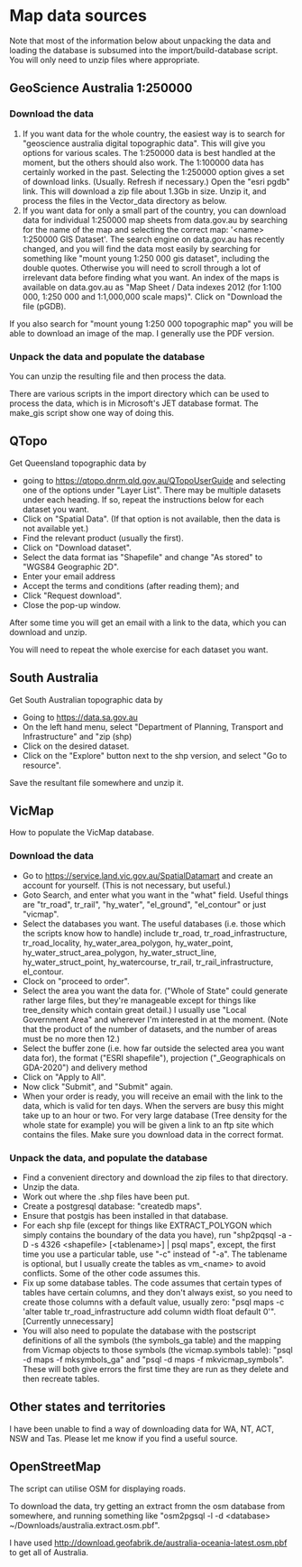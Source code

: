 # Map data sources #

Note that most of the information below about unpacking the data and loading
the database is subsumed into the import/build-database script. You will only
need to unzip files where appropriate.

## GeoScience Australia 1:250000 ##

### Download the data ###
1. If you want data for the whole country, the easiest way is to search for "geoscience australia digital topographic data". This will give you options for various scales. The 1:250000 data is best handled at the moment, but the others should also work. The 1:100000 data has certainly worked in the past.
Selecting the 1:250000 option gives a set of download links. (Usually. Refresh if necessary.) Open the "esri pgdb" link. This will download a zip file about 1.3Gb in size. Unzip it, and process the files in the Vector_data directory as below.
2. If you want data for only a small part of the country, you can download data for individual 1:250000 map sheets from data.gov.au by searching for the name of the map and selecting the correct map: '\<name\> 1:250000 GIS Dataset'. The search engine on data.gov.au has recently changed, and you will find the data most easily by searching for something like "mount young 1:250 000 gis dataset", including the double quotes. Otherwise you will need to scroll through a lot of irrelevant data before finding what you want.  An index of the maps is available on data.gov.au as "Map Sheet / Data indexes 2012 (for 1:100 000, 1:250 000 and 1:1,000,000 scale maps)". Click on "Download the file (pGDB).

If you also search for "mount young 1:250 000 topographic map" you will be able to download an image of the map. I generally use the PDF version.

### Unpack the data and populate the database ###

You can unzip the resulting file and then process the data.

There are various scripts in the import directory which can be used to process the data, which is in Microsoft's JET database format. The make_gis script show one way of doing this.

## QTopo ##

Get Queensland topographic data by
   * going to https://qtopo.dnrm.qld.gov.au/QTopoUserGuide and selecting one of the options under "Layer List". There may be multiple datasets under each heading. If so, repeat the instructions below for each dataset you want.
   * Click on "Spatial Data". (If that option is not available, then the data is not available yet.)
   * Find the relevant product (usually the first).
   * Click on "Download dataset".
   * Select the data format ias "Shapefile" and change "As stored" to "WGS84 Geographic 2D".
   * Enter your email address
   * Accept the terms and conditions (after reading them); and
   * Click "Request download".
   * Close the pop-up window.

After some time you will get an email with a link to the data, which you can download and unzip.

You will need to repeat the whole exercise for each dataset you want.

## South Australia ##
Get South Australian topographic data by
   * Going to https://data.sa.gov.au
   * On the left hand menu, select "Department of Planning, Transport and Infrastructure" and "zip (shp)
   * Click on the desired dataset.
   * Click on the "Explore" button next to the shp version, and select "Go to resource".

Save the resultant file somewhere and unzip it.

## VicMap ##
How to populate the VicMap database.

### Download the data ###

  * Go to https://service.land.vic.gov.au/SpatialDatamart and create an account for yourself. (This is not necessary, but useful.)
  * Goto Search, and enter what you want in the "what" field. Useful things are "tr_road", tr_rail", "hy_water", "el_ground", "el_contour" or just "vicmap".
  * Select the databases you want. The useful databases (i.e. those which the scripts know how to handle) include tr_road, tr_road_infrastructure, tr_road_locality, hy_water_area_polygon, hy_water_point, hy_water_struct_area_polygon, hy_water_struct_line, hy_water_struct_point, hy_watercourse, tr_rail, tr_rail_infrastructure, el_contour.
  * Clock on "proceed to order".
  * Select the area you want the data for. ("Whole of State" could generate rather large files, but they're manageable except for things like tree_density which contain great detail.) I usually use "Local Government Area" and wherever I'm interested in at the moment. (Note that the product of the number of datasets, and the number of areas must be no more then 12.)
  * Select the buffer zone (i.e. how far outside the selected area you want data for), the format ("ESRI shapefile"), projection ("_Geographicals on GDA-2020") and delivery method
  * Click on "Apply to All".
  * Now click "Submit", and "Submit" again.
  * When your order is ready, you will receive an email with the link to the data, which is valid for ten days. When the servers are busy this might take up to an hour or two. For very large database (Tree density for the whole state for example) you will be given a link to an ftp site which contains the files. Make sure you download data in the correct format.

### Unpack the data, and populate the database ###

  * Find a convenient directory and download the zip files to that directory.
  * Unzip the data.
  * Work out where the .shp files have been put.
  * Create a postgresql database: "createdb maps".
  * Ensure that postgis has been installed in that database.
  * For each shp file (except for things like EXTRACT_POLYGON which simply contains the boundary of the data you have), run "shp2pqsql -a -D -s 4326 \<shapefile\> [\<tablename\>] | psql maps", except, the first time you use a particular table, use "-c" instead of "-a". The tablename is optional, but I usually create the tables as vm_\<name\> to avoid conflicts. Some of the other code assumes this.
  * Fix up some database tables. The code assumes that certain types of tables have certain columns, and they don't always exist, so you need to create those columns with a default value, usually zero: "psql maps -c 'alter table tr_road_infrastructure add column width float default 0'". [Currently unnecessary]
  * You will also need to populate the database with the postscript definitions of all the symbols (the symbols_ga table) and the mapping from Vicmap objects to those symbols (the vicmap.symbols table): "psql -d maps -f mksymbols_ga" and "psql -d maps -f mkvicmap_symbols". These will both give errors the first time they are run as they delete and then recreate tables.

## Other states and territories

Ι have been unable to find a way of downloading data for WA, NT, ACT, NSW and Tas. Please let me know if you find a useful source.

## OpenStreetMap ##
The script can utilise OSM for displaying roads.

To download the data, try getting an extract fromn the osm database from somewhere, and running something like "osm2pgsql -l -d \<database\> ~/Downloads/australia.extract.osm.pbf".

I have used http://download.geofabrik.de/australia-oceania-latest.osm.pbf to get all of Australia.

